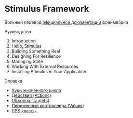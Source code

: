 # Stimulus Framework

Вольный перевод [официальной документации](https://stimulus.hotwired.dev/handbook/introduction) фреймворка

Руководство

1. Introduction
2. Hello, Stimulus
3. Building Something Real
4. Designing For Resilience
5. Managing State
6. Working With External Resources
7. Installing Stimulus in Your Application

Справка

* [Хуки жизненного цикла](lifecycle.md)
* [Действия (Actions)](actions.md)
* [Объекты (Targets)](targets.md)
* [Переменные контроллера (Values)](values.md)
* [CSS классы](css_classes.md)

